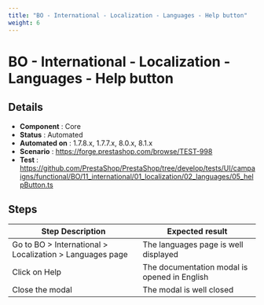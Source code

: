 ```yaml
---
title: "BO - International - Localization - Languages - Help button"
weight: 6
---
```


# BO - International - Localization - Languages - Help button
## Details
* **Component** : Core
* **Status** : Automated
* **Automated on** : 1.7.8.x, 1.7.7.x, 8.0.x, 8.1.x
* **Scenario** : https://forge.prestashop.com/browse/TEST-998
* **Test** : https://github.com/PrestaShop/PrestaShop/tree/develop/tests/UI/campaigns/functional/BO/11_international/01_localization/02_languages/05_helpButton.ts

## Steps
| Step Description | Expected result |
| ----- | ----- |
| Go to BO > International > Localization > Languages page | The languages page is well displayed |
| Click on Help | The documentation modal is opened in English |
| Close the modal | The modal is well closed |

